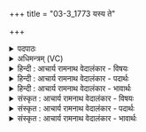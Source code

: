 +++
title = "03-3_1773 यस्य ते"

+++
<details><summary>पदपाठः</summary>

य꣡स्य꣢꣯। ते꣣। महिना꣢। म꣣हः꣢। प꣡रि꣢꣯। ज्मा꣣य꣡न्त꣢म्। ई꣣य꣡तुः꣢। ह꣡स्ता꣢꣯। व꣡ज्र꣢꣯म्। हि꣣रण्य꣡य꣢म्। १७७३।
</details>

<details><summary>अधिमन्त्रम् (VC)</summary>

- इन्द्रः
- प्रियमेध आङ्गिरसः
- गायत्री
- षड्जः
</details>

<details><summary>हिन्दी : आचार्य रामनाथ वेदालंकार - विषयः</summary>

अगले मन्त्र में परमेश्वर और जीवात्मा का महत्त्व वर्णित है।
</details>

<details><summary>हिन्दी : आचार्य रामनाथ वेदालंकार - पदार्थः</summary>

पदार्थान्वय -  हे इन्द्र ! हे परमेश्वर वा जीवात्मन् ! (महः) महान् (यस्य ते) जिस तेरी (महिना) महिमा से (हस्ता) मनुष्य के दोनों हाथ (ज्मायन्तम्) पृथिवी के समान आचरण करनेवाले अर्थात् विशाल, (हिरण्ययम्) ज्योतिर्मय (वज्रम्) व को (परि ईयतुः) ग्रहण करते हैं,वह तू (महित्वना आपप्राथ) महिमा से परिपूर्ण है।[यहाँ ‘महित्वना आपप्राथ’ यह वाक्यपूर्ति के लिए पूर्व मन्त्र से लिया गया है]॥३॥
</details>

<details><summary>हिन्दी : आचार्य रामनाथ वेदालंकार - भावार्थः</summary>

भावार्थ -  मनुष्य जो विविध शस्त्रास्त्रों का ग्रहण,उन्हें चलाना,शत्रु को जीतना आदि महान् कर्मों को करने में समर्थ होता है,वह महिमा परमेश्वर और जीवात्मा की ही है ॥३॥
</details>

<details><summary>संस्कृत : आचार्य रामनाथ वेदालंकार - विषयः</summary>

अथ परमेश्वरस्य जीवात्मनश्च महत्त्वमाचष्टे।
</details>

<details><summary>संस्कृत : आचार्य रामनाथ वेदालंकार - पदार्थः</summary>

पदार्थान्वय -  हे इन्द्र ! हे परमेश जीवात्मन् वा ! (महः) महतः (यस्य ते) यस्य तव (महिना) महिम्ना (हस्ता) मनुष्यस्य हस्तौ (ज्मायन्तम्) मां पृथिवीमिवाचरन्तम् विशालमित्यर्थः, (हिण्ययम्) ज्योतिर्मयम् (वज्रम्) आयुधम् (परि ईयतुः) परिगृह्णीतः,स त्वं ‘महित्वना आ पप्राथ’ इति पूर्वेण सम्बन्धः ॥३॥
</details>

<details><summary>संस्कृत : आचार्य रामनाथ वेदालंकार - भावार्थः</summary>

भावार्थ -  यन्मनुष्यो विविधायुधपरिग्रहणपरिचालनशत्रुविजयादीनि महान्ति कर्माणि कर्तुं समर्थो जायते स महिमा परमेश्वरस्य जीवात्मनश्चैव वर्तते ॥३॥
</details>